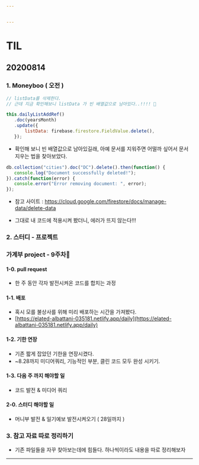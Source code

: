 ```yaml
---


---
```


<h1 id="til">TIL</h1>
<h2 id="section">20200814</h2>
<h3 id="moneyboo--오전-">1. Moneyboo ( 오전 )</h3>

 ```javascript
// listData를 삭제한다.
// 근데 지금 확인해보니 listData 가 빈 배열값으로 남아있다..!!!! 🙉

this.dailyListAddRef()
	.doc(yearsMonth)
	.update({
		listData: firebase.firestore.FieldValue.delete(),
	});
 ```

<ul>
<li>확인해 보니 빈 배열값으로 남아있길래, 아예 문서를 지워주면 어떨까 싶어서 문서 지우는 법을 찾아보았다.</li>
</ul>

 ```javascript
 db.collection("cities").doc("DC").delete().then(function() {
    console.log("Document successfully deleted!");
}).catch(function(error) {
    console.error("Error removing document: ", error);
});
 ```
 
<ul>
<li>
<p>참고 사이트 : <a href="https://cloud.google.com/firestore/docs/manage-data/delete-data">https://cloud.google.com/firestore/docs/manage-data/delete-data</a></p>
</li>
<li>
<p>그대로 내 코드에 적용시켜 봤더니, 에러가 뜨지 않는다!!!</p>
</li>
</ul>


### 2. 스터디 - 프로젝트
### 가계부 project - 9주차🎈
#### 1-0. pull request
- 한 주 동안 각자 발전시켜온 코드를 합치는 과정

#### 1-1. 배포
- 혹시 모를 불상사를 위해 미리 배포하는 시간을 가져봤다.
- [https://elated-albattani-035181.netlify.app/daily](https://elated-albattani-035181.netlify.app/daily)

#### 1-2. 기한 연장
- 기존 짧게 잡았던 기한을 연장시켰다. 
- ~8.28까지 미디어쿼리, 기능적인 부분, 클린 코드 모두 완성 시키기.

#### 1-3. 다음 주 까지 해야할 일
- 코드 발전 & 미디어 쿼리 

#### 2-0. 스터디 해야할 일
- 머니부 발전 & 일기예보 발전시켜오기 ( 28일까지 )

### 3. 참고 자료 따로 정리하기
- 기존 파일들을 자꾸 찾아보는데에 힘들다. 하나씩이라도 내용을 따로 정리해보자


 <hr>

